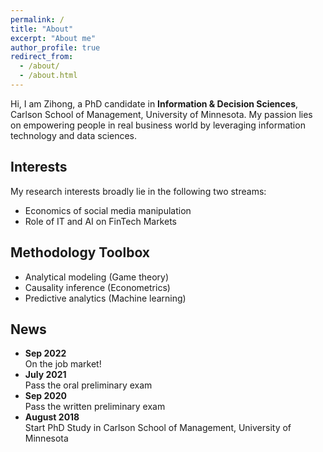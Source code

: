 ```yaml
---
permalink: /
title: "About"
excerpt: "About me"
author_profile: true
redirect_from: 
  - /about/
  - /about.html
---
```


Hi, I am Zihong, a PhD candidate in **Information & Decision Sciences**, Carlson School of Management, University of Minnesota. My passion lies on 
empowering people in real business world by leveraging information technology and data sciences.<br>

## Interests
My research interests broadly lie in the following two streams:
* Economics of social media manipulation
* Role of IT and AI on FinTech Markets 

## Methodology Toolbox
* Analytical modeling (Game theory)
* Causality inference (Econometrics)
* Predictive analytics (Machine learning)

## News
* **Sep 2022**
    <br> On the job market!
* **July 2021**
    <br> Pass the oral preliminary exam
* **Sep 2020**
    <br> Pass the written preliminary exam
* **August 2018** 
    <br> Start PhD Study in Carlson School of Management, University of Minnesota
  
  